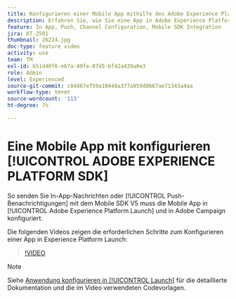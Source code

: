```yaml
---
title: Konfigurieren einer Mobile App mithilfe des Adobe Experience Platform SDK
description: Erfahren Sie, wie Sie eine App in Adobe Experience Platform Launch einrichten und in Adobe Campaign konfigurieren.
feature: In App, Push, Channel Configuration, Mobile SDK Integration
jira: KT-2501
thumbnail: 26224.jpg
doc-type: feature video
activity: use
team: TM
exl-id: b51d40f6-e67a-49fe-87d5-bf42a439a0e3
role: Admin
level: Experienced
source-git-commit: c84867ef59a10448a377a959d0b67ae71343a4aa
workflow-type: tm+mt
source-wordcount: '113'
ht-degree: 7%

---
```



# Eine Mobile App mit konfigurieren [!UICONTROL ADOBE EXPERIENCE PLATFORM SDK]

So senden Sie In-App-Nachrichten oder [!UICONTROL Push-Benachrichtigungen] mit dem Mobile SDK V5 muss die Mobile App in [!UICONTROL Adobe Experience Platform Launch] und in Adobe Campaign konfiguriert.

Die folgenden Videos zeigen die erforderlichen Schritte zum Konfigurieren einer App in Experience Platform Launch:

>[!VIDEO](https://video.tv.adobe.com/v/26224?quality=12&learn=on)

>[!NOTE]
>
>Siehe [Anwendung konfigurieren in [!UICONTROL Launch]](https://experienceleague.adobe.com/docs/campaign-standard/using/administrating/configuring-channels/configuring-a-mobile-application.html?lang=en) für die detaillierte Dokumentation und die im Video verwendeten Codevorlagen.
